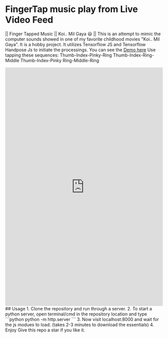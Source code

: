 # FingerTap music play from Live Video Feed
|| Finger Tapped Music || Koi.. Mil Gaya 😃 ||
This is an attempt to mimic the computer sounds showed in one of my favorite childhood movies "Koi.. Mil Gaya".
It is a hobby project. It utilizes Tensorflow JS and Tensorflow Handpose Js to initiate the processings.
You can see the <a href="https://flaskavishek.pythonanywhere.com/koimilgeya_mimic/"> Demo here</a>
Use tapping these sequences:
Thumb-Index-Pinky-Ring
Thumb-Index-Ring-Middle
Thumb-Index-Pinky
Ring-Middle-Ring
<iframe src="https://www.linkedin.com/embed/feed/update/urn:li:ugcPost:6731117154197999616" height="761" width="504" frameborder="0" allowfullscreen="" title="Embedded post"></iframe>
## Usage
1. Clone the repository and run through a server.
2. To start a python server, open terminal/cmd in the repository location and type 
```python
python -m http.server
```
3. Now visit localhost:8000 and wait for the js modues to load. (takes 2-3 minutes to download the essentials)
4. Enjoy
Give this repo a star if you like it.


